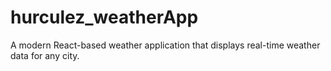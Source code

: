 # hurculez_weatherApp
A modern React-based weather application that displays real-time weather data for any city. 
